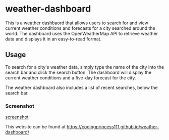 # weather-dashboard

This is a weather dashbaord that allows users to search for and view current weather conditions and forecasts for a city searched around the world. The dashboard uses the OpenWeatherMap API to retrieve weather data and displays it in an easy-to-read format. 

## Usage 

To search for a city's weather data, simply type the name of the city into the search bar and click the search button. The dashboard will display the current weather conditions and a five-day forecast for the city.

The weather dashboard also includes a list of recent searches, below the search bar. 

### Screenshot

[screenshot](./assets/weather-dashboard-screenshot.png)

This website can be found at https://codingprincess111.github.io/weather-dashboard/ 